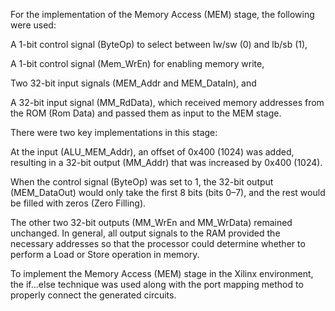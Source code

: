 For the implementation of the Memory Access (MEM) stage, the following were used:

A 1-bit control signal (ByteOp) to select between lw/sw (0) and lb/sb (1),

A 1-bit control signal (Mem_WrEn) for enabling memory write,

Two 32-bit input signals (MEM_Addr and MEM_DataIn), and

A 32-bit input signal (MM_RdData), which received memory addresses from the ROM (Rom Data) and passed them as input to the MEM stage.

There were two key implementations in this stage:

At the input (ALU_MEM_Addr), an offset of 0x400 (1024) was added, resulting in a 32-bit output (MM_Addr) that was increased by 0x400 (1024).

When the control signal (ByteOp) was set to 1, the 32-bit output (MEM_DataOut) would only take the first 8 bits (bits 0–7), and the rest would be filled with zeros (Zero Filling).

The other two 32-bit outputs (MM_WrEn and MM_WrData) remained unchanged. In general, all output signals to the RAM provided the necessary addresses so that the processor could determine whether to perform a Load or Store operation in memory.

To implement the Memory Access (MEM) stage in the Xilinx environment, the if...else technique was used along with the port mapping method to properly connect the generated circuits.